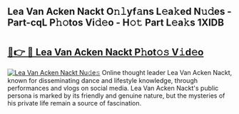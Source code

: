 ## Lea Van Acken Nackt O𝚗𝚕yf𝚊ns L𝚎a𝚔ed N𝚞𝚍es - Part-cqL P𝚑𝚘tos Vi𝚍𝚎o - H𝚘𝚝 Part L𝚎a𝚔s 1XIDB

# <h2><a href="http://kf9dc41.oniu.top/?m=Lea+Van+Acken+Nackt">🔗👉 🔴 Lea Van Acken Nackt P𝚑ot𝚘𝚜 V𝚒d𝚎o</a></h2>

[![Lea Van Acken Nackt Nu𝚍e𝚜](https://i.imgur.com/0qMVB7G.gif)](http://kf9dc41.oniu.top/?m=Lea+Van+Acken+Nackt)
Online thought leader Lea Van Acken Nackt, known for disseminating dance and lifestyle knowledge, through performances and vlogs on social media. Lea Van Acken Nackt's public persona is marked by its friendly and genuine nature, but the mysteries of his private life remain a source of fascination.  
